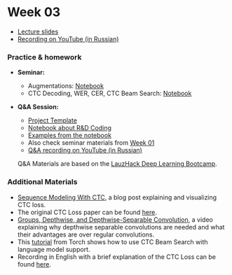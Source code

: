 # Week 03

- [Lecture slides](https://docs.google.com/presentation/d/1cBXdNIbowwYNp42WhJmd1Pp85oeslOrKNmGyZa5HKBQ/edit?usp=sharing)
- [Recording on YouTube (in Russian)](https://youtu.be/6xLgfM9ixY4)

### Practice & homework

- **Seminar:**

  - Augmentations: [Notebook](./seminar03_1.ipynb)
  - CTC Decoding, WER, CER, CTC Beam Search: [Notebook](./seminar03_2.ipynb)

- **Q&A Session:**

  - [Project Template](https://github.com/Blinorot/pytorch_project_template)
  - [Notebook about R&D Coding](Seminar_RandD_Coding.ipynb)
  - [Examples from the notebook](./notebook_problems_examples/)
  - Also check seminar materials from [Week 01](https://github.com/markovka17/dla/tree/2024/week01)
  - [Q&A recording on YouTube (in Russian)](https://youtu.be/Apb-m5iteP8)

  Q&A Materials are based on the [LauzHack Deep Learning Bootcamp](https://github.com/LauzHack/deep-learning-bootcamp).

### Additional Materials

- [Sequence Modeling With CTC](https://distill.pub/2017/ctc/), a blog post explaining and visualizing CTC loss.
- The original CTC Loss paper can be found [here](https://www.cs.toronto.edu/~graves/icml_2006.pdf).
- [Groups, Depthwise, and Depthwise-Separable Convolution](https://www.youtube.com/watch?v=vVaRhZXovbw), a video explaining why depthwise separable convolutions are needed and what their advantages are over regular convolutions.
- This [tutorial](https://pytorch.org/audio/main/tutorials/asr_inference_with_ctc_decoder_tutorial.html) from Torch shows how to use CTC Beam Search with language model support.
- Recording in English with a brief explanation of the CTC Loss can be found [here](https://youtu.be/YuImUy6vPFs).
